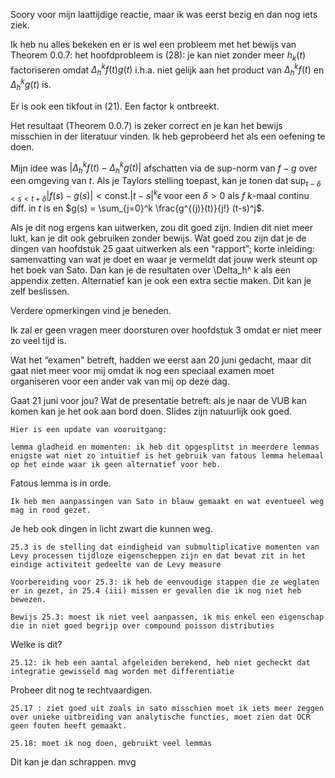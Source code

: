Soory voor mijn laattijdige reactie, maar ik was eerst bezig en dan nog iets ziek.

Ik heb nu alles bekeken en er is wel een probleem met het bewijs van Theorem 0.0.7:
het hoofdprobleem is (28): je kan niet zonder meer $h_k(t)$ factoriseren omdat $\Delta^k_h f(t)g(t)$ i.h.a. niet gelijk aan het product van $\Delta^k_h f(t)$ en $\Delta^k_h g(t)$ is.

Er is ook een tikfout in (21). Een factor k ontbreekt.

Het resultaat (Theorem 0.0.7) is zeker correct en je kan het bewijs misschien in der literatuur vinden. Ik heb geprobeerd het als een oefening te doen.

Mijn idee was
$|\Delta^k_h f (t) - \Delta^k_h g(t)|$ afschatten via de sup-norm van $f-g$ over een omgeving van $t$.
Als je Taylors stelling toepast, kan je tonen dat $\sup_{t-\delta < s < t+\delta} |f(s)-g(s)| < \text{const.} |t-s|^k\epsilon$ voor een $\delta > 0$ als $f$ $k$-maal continu diff. in $t$ is en $g(s) = \sum_{j=0}^k \frac{g^{(j)}(t)}{j!} (t-s)^j$.

Als je dit nog ergens kan uitwerken, zou dit goed zijn. Indien dit niet meer lukt, kan je dit ook gebruiken zonder bewijs. Wat goed zou zijn dat je de dingen van hoofdstuk 25 gaat uitwerken als een “rapport”; korte inleiding: samenvatting van wat je doet en waar je vermeldt dat jouw werk steunt op het boek van Sato. Dan kan je de resultaten over \Delta_h^ k als een appendix zetten. Alternatief kan je ook een extra sectie maken. Dit kan je zelf beslissen.

Verdere opmerkingen vind je beneden.

Ik zal er geen vragen meer doorsturen over hoofdstuk 3 omdat er niet meer zo veel tijd is.

Wat het “examen" betreft, hadden we eerst aan 20 juni gedacht, maar dit gaat niet meer voor mij omdat ik nog een speciaal examen moet organiseren voor een ander vak van mij op deze dag.

Gaat 21 juni voor jou? Wat de presentatie betreft: als je naar de VUB kan komen kan je het ook aan bord doen. Slides zijn natuurlijk ook goed.

    Hier is een update van vooruitgang:

    lemma gladheid en momenten: ik heb dit opgesplitst in meerdere lemmas enigste wat niet zo intuïtief is het gebruik van fatous lemma helemaal op het einde waar ik geen alternatief voor heb.

Fatous lemma is in orde.

    Ik heb men aanpassingen van Sato in blauw gemaakt en wat eventueel weg mag in rood gezet.

Je heb ook dingen in licht zwart die kunnen weg.

    25.3 is de stelling dat eindigheid van submultiplicative momenten van Levy processen tijdloze eigenscheppen zijn en dat bevat zit in het eindige activiteit gedeelte van de Levy measure

    Voorbereiding voor 25.3: ik heb de eenvoudige stappen die ze weglaten er in gezet, in 25.4 (iii) missen er gevallen die ik nog niet heb bewezen.

    Bewijs 25.3: moest ik niet veel aanpassen, ik mis enkel een eigenschap die in niet goed begrijp over compound poisson distributies

Welke is dit?

    25.12: ik heb een aantal afgeleiden berekend, heb niet gecheckt dat integratie gewisseld mag worden met differentiatie

Probeer dit nog te rechtvaardigen.

    25.17 : ziet goed uit zoals in sato misschien moet ik iets meer zeggen over unieke uitbreiding van analytische functies, moet zien dat OCR geen fouten heeft gemaakt.

    25.18: moet ik nog doen, gebruikt veel lemmas

Dit kan je dan schrappen.
mvg
